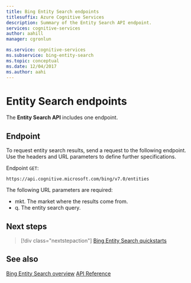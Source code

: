 ```yaml
---
title: Bing Entity Search endpoints
titlesuffix: Azure Cognitive Services
description: Summary of the Entity Search API endpoint.
services: cognitive-services
author: aahill
manager: cgronlun

ms.service: cognitive-services
ms.subservice: bing-entity-search
ms.topic: conceptual
ms.date: 12/04/2017
ms.author: aahi
---
```


# Entity Search endpoints
The **Entity Search API**  includes one endpoint.

## Endpoint
To request entity search results, send a request to the following endpoint. Use the headers and URL parameters to define further specifications.

Endpoint `GET`: 
``` 
https://api.cognitive.microsoft.com/bing/v7.0/entities
```

The following URL parameters are required:
- mkt. The market where the results come from. 
- q. The entity search query.

## Next steps

> [!div class="nextstepaction"]
> [Bing Entity Search quickstarts](quickstarts/csharp.md)

## See also 

[Bing Entity Search overview](search-the-web.md )
[API Reference](https://docs.microsoft.com/rest/api/cognitiveservices/bing-entities-api-v7-reference)
